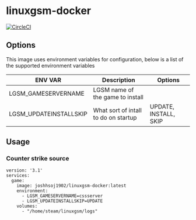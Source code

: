 # linuxgsm-docker

[![CircleCI](https://circleci.com/gh/joshhsoj1902/linuxgsm-docker/tree/master.svg?style=svg)](https://circleci.com/gh/joshhsoj1902/linuxgsm-docker/tree/master)

## Options
This image uses environment variables for configuration, below is a list of the supported environment variables

|ENV VAR                | Description                            | Options               |
|-----------------------|----------------------------------------|-----------------------|
|LGSM_GAMESERVERNAME    | LGSM name of the game to install       |                       |
|LGSM_UPDATEINSTALLSKIP | What sort of intall to do on startup   | UPDATE, INSTALL, SKIP |

## Usage

### Counter strike source
```
version: '3.1'
services:
  game:
    image: joshhsoj1902/linuxgsm-docker:latest
    environment:
      - LGSM_GAMESERVERNAME=cssserver
      - LGSM_UPDATEINSTALLSKIP=UPDATE
    volumes:
      - "/home/steam/linuxgsm/logs"
```